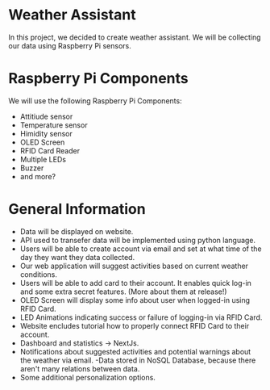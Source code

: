 # Weather Assistant 
In this project, we decided to create weather assistant. We will be collecting our data using Raspberry Pi sensors.
# Raspberry Pi Components
We will use the following Raspberry Pi Components:
- Attitiude sensor
- Temperature sensor
- Himidity sensor
- OLED Screen
- RFID Card Reader
- Multiple LEDs
- Buzzer
- and more?
# General Information
- Data will be displayed on website.
- API  used to transefer data will be implemented using python language.
- Users will be able to create account via email and set at what time of the day they want they data collected.
- Our web application will suggest activities based on current weather conditions.
- Users will be able to add card to their account. It enables quick log-in and some extra secret features. (More about them at release!)
- OLED Screen will display some info about user when logged-in using RFID Card.
- LED Animations indicating success or failure of logging-in via RFID Card.
- Website encludes tutorial how to properly connect RFID Card to their account.
- Dashboard and statistics -> NextJs.
- Notifications about suggested activities and potential warnings about the weather via email.
-Data stored in NoSQL Database, because there aren't many relations between data.
- Some additional personalization options.
